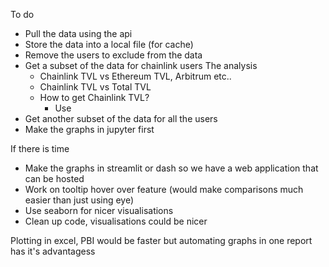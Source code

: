 To do 
- Pull the data using the api 
- Store the data into a local file (for cache)
- Remove the users to exclude from the data 
- Get a subset of the data for chainlink users
    The analysis
     - Chainlink TVL vs Ethereum TVL, Arbitrum etc..
     - Chainlink TVL vs Total TVL
     - How to get Chainlink TVL?
        - Use 
- Get another subset of the data for all the users 
- Make the graphs in jupyter first

If there is time
- Make the graphs in streamlit or dash so we have a web application that can be hosted
- Work on tooltip hover over feature (would make comparisons much easier than just using eye)
- Use seaborn for nicer visualisations
- Clean up code, visualisations could be nicer

Plotting in excel, PBI would be faster but automating graphs in one report has it's advantagess